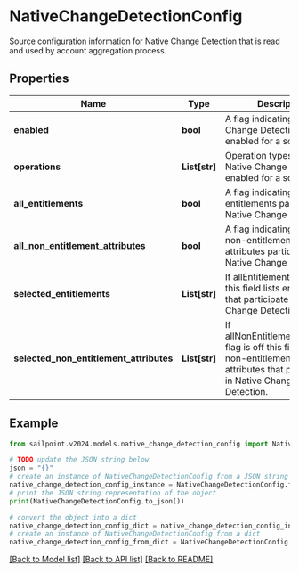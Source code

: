 # NativeChangeDetectionConfig

Source configuration information for Native Change Detection that is read and used by account aggregation process.

## Properties

Name | Type | Description | Notes
------------ | ------------- | ------------- | -------------
**enabled** | **bool** | A flag indicating if Native Change Detection is enabled for a source. | [optional] [default to False]
**operations** | **List[str]** | Operation types for which Native Change Detection is enabled for a source. | [optional] 
**all_entitlements** | **bool** | A flag indicating that all entitlements participate in Native Change Detection. | [optional] [default to False]
**all_non_entitlement_attributes** | **bool** | A flag indicating that all non-entitlement account attributes participate in Native Change Detection. | [optional] [default to False]
**selected_entitlements** | **List[str]** | If allEntitlements flag is off this field lists entitlements that participate in Native Change Detection. | [optional] 
**selected_non_entitlement_attributes** | **List[str]** | If allNonEntitlementAttributes flag is off this field lists non-entitlement account attributes that participate in Native Change Detection. | [optional] 

## Example

```python
from sailpoint.v2024.models.native_change_detection_config import NativeChangeDetectionConfig

# TODO update the JSON string below
json = "{}"
# create an instance of NativeChangeDetectionConfig from a JSON string
native_change_detection_config_instance = NativeChangeDetectionConfig.from_json(json)
# print the JSON string representation of the object
print(NativeChangeDetectionConfig.to_json())

# convert the object into a dict
native_change_detection_config_dict = native_change_detection_config_instance.to_dict()
# create an instance of NativeChangeDetectionConfig from a dict
native_change_detection_config_from_dict = NativeChangeDetectionConfig.from_dict(native_change_detection_config_dict)
```
[[Back to Model list]](../README.md#documentation-for-models) [[Back to API list]](../README.md#documentation-for-api-endpoints) [[Back to README]](../README.md)


